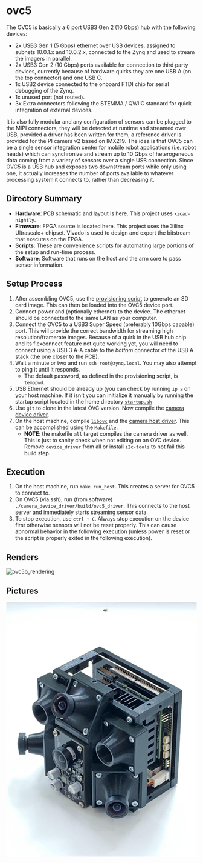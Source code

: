 # ovc5

The OVC5 is basically a 6 port USB3 Gen 2 (10 Gbps) hub with the following devices:
* 2x USB3 Gen 1 (5 Gbps) ethernet over USB devices, assigned to subnets 10.0.1.x and 10.0.2.x, connected to the Zynq and used to stream the imagers in parallel.
* 2x USB3 Gen 2 (10 Gbps) ports available for connection to third party devices, currently because of hardware quirks they are one USB A (on the top connector) and one USB C.
* 1x USB2 device connected to the onboard FTDI chip for serial debugging of the Zynq.
* 1x unused port (not routed).
* 3x Extra connectors following the STEMMA / QWIIC standard for quick integration of external devices.

It is also fully modular and any configuration of sensors can be plugged to the MIPI connectors, they will be detected at runtime and streamed over USB, provided a driver has been written for them, a reference driver is provided for the PI camera v2 based on IMX219.
The idea is that OVC5 can be a single sensor integration center for mobile robot applications (i.e. robot heads) which can synchronize and stream up to 10 Gbps of heterogeneous data coming from a variety of sensors over a single USB connection. Since OVC5 is a USB hub and exposes two downstream ports while only using one, it actually increases the number of ports available to whatever processing system it connects to, rather than decreasing it.

## Directory Summary
* __Hardware__: PCB schematic and layout is here. This project uses `kicad-nightly`.
* __Firmware__: FPGA source is located here. This project uses the Xilinx Ultrascale+ chipset. Vivado is used to design and export the bitstream that executes on the FPGA.
* __Scripts__: These are convenience scripts for automating large portions of the setup and run-time process.
* __Software__: Software that runs on the host and the arm core to pass sensor information.

## Setup Process
1. After assembling OVC5, use the [provisioning script](https://github.com/osrf/ovc/blob/master/ovc5/scripts/install_sd.sh) to generate an SD card image. This can then be loaded into the OVC5 device port.
2. Connect power and (optionally ethernet) to the device. The ethernet should be connected to the same LAN as your computer.
3. Connect the OVC5 to a USB3 Super Speed (preferably 10Gbps capable) port. This will provide the correct bandwidth for streaming high resolution/framerate images. Because of a quirk in the USB hub chip and its flexconnect feature not quite working yet, you will need to connect using a USB 3 A-A cable to the _bottom_ connector of the USB A stack (the one closer to the PCB).
4. Wait a minute or two and run `ssh root@zynq.local`. You may also attempt to ping it until it responds.
    * The default password, as defined in the provisioning script, is `temppwd`.
5. USB Ethernet should be already up (you can check by running `ip a` on your host machine. If it isn't you can initialize it manually by running the startup script located in the home directory [`startup.sh`](https://github.com/osrf/ovc/blob/master/ovc5/scripts/startup.sh)
6. Use `git` to clone in the latest OVC version. Now compile the [camera device driver](https://github.com/osrf/ovc/tree/master/ovc5/software/camera_device_driver).
7. On the host machine, compile [`libovc`](https://github.com/osrf/ovc/tree/master/ovc5/software/libovc) and the [camera host driver](https://github.com/osrf/ovc/tree/master/ovc5/software/camera_host_driver). This can be accomplished using the [`Makefile`](https://github.com/osrf/ovc/blob/master/ovc5/software/Makefile).
    * __NOTE__: the makefile `all` target compiles the camera driver as well. This is just to sanity check when not editing on an OVC device. Remove `device_driver` from all or install `i2c-tools` to not fail this build step.

## Execution
1. On the host machine, run `make run_host`. This creates a server for OVC5 to connect to.
2. On OVC5 (via ssh), run (from software) `./camera_device_driver/build/ovc5_driver`. This connects to the host server and immediately starts streaming sensor data.
3. To stop execution, use `ctrl + C`. Always stop execution on the device first otherwise sensors will not be reset properly. This can cause abnormal behavior in the following execution (unless power is reset or the script is properly exited in the following execution).

## Renders
![ovc5b_rendering](https://user-images.githubusercontent.com/11024792/131198685-8fff7436-3fcd-45d5-9044-f68e6b1f07e1.png)

## Pictures
![ovc5 sensor_head](./doc/ovc5_sensor_head.jpg)
